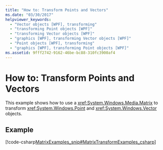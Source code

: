 ```yaml
---
title: "How to: Transform Points and Vectors"
ms.date: "03/30/2017"
helpviewer_keywords: 
  - "Vector objects [WPF], transforming"
  - "transforming Point objects [WPF]"
  - "transforming Vector objects [WPF]"
  - "graphics [WPF], transforming Vector objects [WPF]"
  - "Point objects [WPF], transforming"
  - "graphics [WPF], transforming Point objects [WPF]"
ms.assetid: 9fff2742-9162-46be-bc88-310fc3900af4
---
```

# How to: Transform Points and Vectors
This example shows how to use a <xref:System.Windows.Media.Matrix> to transform <xref:System.Windows.Point> and <xref:System.Windows.Vector> objects.  
  
## Example  
 [!code-csharp[MatrixExamples_snip#MatrixTransformExamples_csharp](~/samples/snippets/csharp/VS_Snippets_Wpf/MatrixExamples_snip/CSharp/MatrixExample.cs#matrixtransformexamples_csharp)]
